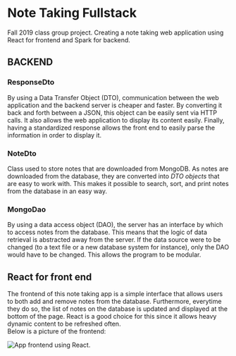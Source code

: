 # Note Taking Fullstack
Fall 2019 class group project. Creating a note taking web application using React for frontend and Spark for backend.

## BACKEND

### ResponseDto
By using a Data Transfer Object (DTO), communication between the web application and the backend server is cheaper and faster. By converting it back and forth between a JSON, this object can be easily sent via HTTP calls. It also allows the web application to display its content easily. Finally, having a standardized response allows the front end to easily parse the information in order to display it.

### NoteDto
Class used to store notes that are downloaded from MongoDB. As notes are downloaded from the database, they are converted into *DTO objects* that are easy to work with. This makes it possible to search, sort, and print notes from the database in an easy way.

### MongoDao
By using a data access object (DAO), the server has an interface by which to access notes from the database. This means that the logic of data retrieval is abstracted away from the server. If the data source were to be changed (to a text file or a new database system for instance), only the DAO would have to be changed. This allows the program to be modular.  
  
  
## React for front end
The frontend of this note taking app is a simple interface that allows users to both add and remove notes from the database. Furthermore, everytime they do so, the list of notes on the database is updated and displayed at the bottom of the page. React is a good choice for this since it allows heavy dynamic content to be refreshed often.  
Below is a picture of the frontend:  

![App frontend using React.](https://raw.githubusercontent.com/PedroSoutoSFSU/NoteTakingFullStack/master/Frontend.png)
